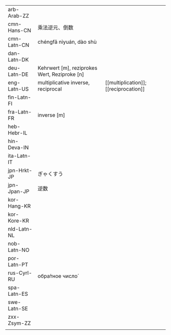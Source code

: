 | | | |
|-|-|-|
| arb-Arab-ZZ |  |  |
| cmn-Hans-CN | 乘法逆元、倒数 |  |
| cmn-Latn-CN | chéngfǎ nìyuán, dào shù |  |
| dan-Latn-DK |  |  |
| deu-Latn-DE | Kehrwert [m], reziprokes Wert, Reziproke [n] |  |
| eng-Latn-US | multiplicative inverse, reciprocal | [[multiplication]]; [[reciprocation]] |
| fin-Latn-FI |  |  |
| fra-Latn-FR | inverse [m] |  |
| heb-Hebr-IL |  |  |
| hin-Deva-IN |  |  |
| ita-Latn-IT |  |  |
| jpn-Hrkt-JP | ぎゃくすう |  |
| jpn-Jpan-JP | 逆数 |  |
| kor-Hang-KR |  |  |
| kor-Kore-KR |  |  |
| nld-Latn-NL |  |  |
| nob-Latn-NO |  |  |
| por-Latn-PT |  |  |
| rus-Cyrl-RU | обра́тное число́ |  |
| spa-Latn-ES |  |  |
| swe-Latn-SE |  |  |
| zxx-Zsym-ZZ |  |  |
|  |  |  |
